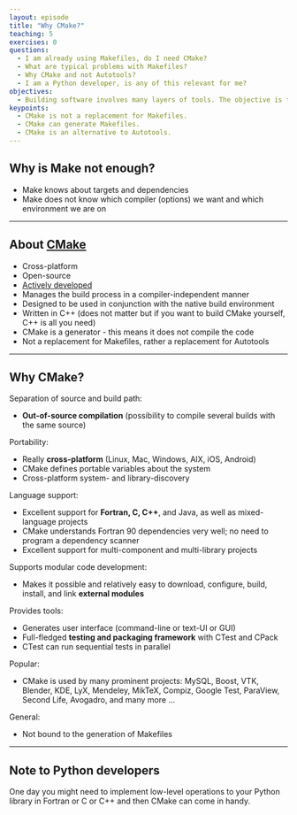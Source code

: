 ```yaml
---
layout: episode
title: "Why CMake?"
teaching: 5
exercises: 0
questions:
  - I am already using Makefiles, do I need CMake?
  - What are typical problems with Makefiles?
  - Why CMake and not Autotools?
  - I am a Python developer, is any of this relevant for me?
objectives:
  - Building software involves many layers of tools. The objective is to be able to place CMake in this stack.
keypoints:
  - CMake is not a replacement for Makefiles.
  - CMake can generate Makefiles.
  - CMake is an alternative to Autotools.
---
```


## Why is Make not enough?

- Make knows about targets and dependencies
- Make does not know which compiler (options) we want and which environment we are on

---

## About [CMake](https://cmake.org)

- Cross-platform
- Open-source
- [Actively developed](https://github.com/Kitware/CMake)
- Manages the build process in a compiler-independent manner
- Designed to be used in conjunction with the native build environment
- Written in C++ (does not matter but if you want to build CMake yourself, C++ is all you need)
- CMake is a generator - this means it does not compile the code
- Not a replacement for Makefiles, rather a replacement for Autotools

---

## Why CMake?

Separation of source and build path:

- **Out-of-source compilation** (possibility to compile several builds with the same source)

Portability:

- Really **cross-platform** (Linux, Mac, Windows, AIX, iOS, Android)
- CMake defines portable variables about the system
- Cross-platform system- and library-discovery

Language support:

- Excellent support for **Fortran, C, C++**, and Java, as well as mixed-language projects
- CMake understands Fortran 90 dependencies very well; no need to program a dependency scanner
- Excellent support for multi-component and multi-library projects

Supports modular code development:

- Makes it possible and relatively easy to download, configure, build, install, and link **external modules**

Provides tools:

- Generates user interface (command-line or text-UI or GUI)
- Full-fledged **testing and packaging framework** with CTest and CPack
- CTest can run sequential tests in parallel

Popular:

- CMake is used by many prominent projects:
  MySQL, Boost, VTK, Blender, KDE, LyX, Mendeley, MikTeX, Compiz, Google Test, ParaView, Second Life, Avogadro, and many more ...

General:

- Not bound to the generation of Makefiles

---

## Note to Python developers

One day you might need to implement low-level operations to your Python library
in Fortran or C or C++ and then CMake can come in handy.

